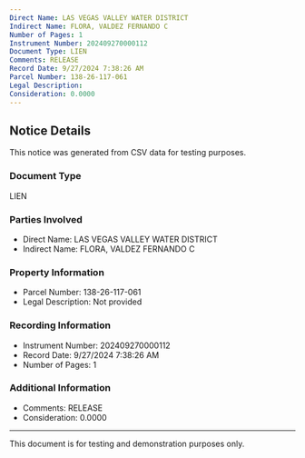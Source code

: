 ```yaml
---
Direct Name: LAS VEGAS VALLEY WATER DISTRICT
Indirect Name: FLORA, VALDEZ FERNANDO C
Number of Pages: 1
Instrument Number: 202409270000112
Document Type: LIEN
Comments: RELEASE
Record Date: 9/27/2024 7:38:26 AM
Parcel Number: 138-26-117-061
Legal Description: 
Consideration: 0.0000
---
```


## Notice Details

This notice was generated from CSV data for testing purposes.

### Document Type
LIEN

### Parties Involved
- Direct Name: LAS VEGAS VALLEY WATER DISTRICT
- Indirect Name: FLORA, VALDEZ FERNANDO C

### Property Information
- Parcel Number: 138-26-117-061
- Legal Description: Not provided

### Recording Information
- Instrument Number: 202409270000112
- Record Date: 9/27/2024 7:38:26 AM
- Number of Pages: 1

### Additional Information
- Comments: RELEASE
- Consideration: 0.0000

---

This document is for testing and demonstration purposes only.
